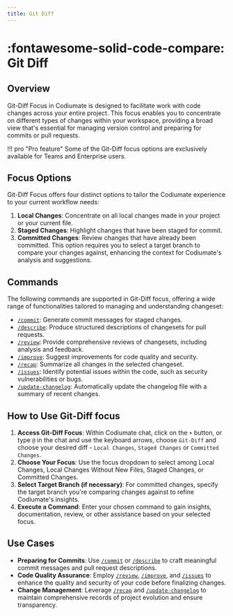 ```yaml
---
title: Git Diff
---
```


# :fontawesome-solid-code-compare: Git Diff

## Overview
Git-Diff Focus in Codiumate is designed to facilitate work with code changes across your entire project. This focus enables you to concentrate on different types of changes within your workspace, providing a broad view that's essential for managing version control and preparing for commits or pull requests.

!!! pro "Pro feature"
    Some of the Git-Diff focus options are exclusively available for Teams and Enterprise users.

## Focus Options
Git-Diff Focus offers four distinct options to tailor the Codiumate experience to your current workflow needs:

1. **Local Changes**: Concentrate on all local changes made in your project or your current file.
3. **Staged Changes**: Highlight changes that have been staged for commit.
4. **Committed Changes**: Review changes that have already been committed. This option requires you to select a target branch to compare your changes against, enhancing the context for Codiumate's analysis and suggestions.

## Commands
The following commands are supported in Git-Diff focus, offering a wide range of functionalities tailored to managing and understanding changeset:

- [`/commit`](../commands/commit.md): Generate commit messages for staged changes.
- [`/describe`](../commands/describe.md): Produce structured descriptions of changesets for pull requests.
- [`/review`](../commands/review.md): Provide comprehensive reviews of changesets, including analysis and feedback.
- [`/improve`](../commands/improve.md): Suggest improvements for code quality and security.
- [`/recap`](../commands/recap.md): Summarize all changes in the selected changeset.
- [`/issues`](../commands/issues.md): Identify potential issues within the code, such as security vulnerabilities or bugs.
- [`/update-changelog`](../commands/update-changelog.md): Automatically update the changelog file with a summary of recent changes.

## How to Use Git-Diff focus

1. **Access Git-Diff Focus**: Within Codiumate chat, click on the `+` button, or type `@` in the chat and use the keyboard arrows, choose `Git-Diff` and choose your desired diff - `Local Changes`, `Staged Changes` or `Committed Changes`.
2. **Choose Your Focus**: Use the focus dropdown to select among Local Changes, Local Changes Without New Files, Staged Changes, or Committed Changes.
3. **Select Target Branch (if necessary)**: For committed changes, specify the target branch you're comparing changes against to refine Codiumate's insights.
4. **Execute a Command**: Enter your chosen command to gain insights, documentation, review, or other assistance based on your selected focus.

## Use Cases

- **Preparing for Commits**: Use [`/commit`](../commands/commit.md) or [`/describe`](../commands/describe.md) to craft meaningful commit messages and pull request descriptions.
- **Code Quality Assurance**: Employ [`/review`](../commands/review.md), [`/improve`](../commands/improve.md), and [`/issues`](../commands/issues.md) to enhance the quality and security of your code before finalizing changes.
- **Change Management**: Leverage [`/recap`](../commands/recap.md) and [`/update-changelog`](../commands/update-changelog.md) to maintain comprehensive records of project evolution and ensure transparency.